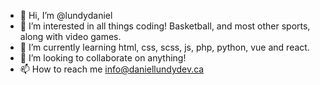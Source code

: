 - 👋 Hi, I’m @lundydaniel
- 👀 I’m interested in all things coding! Basketball, and most other sports, along with video games. 
- 🌱 I’m currently learning html, css, scss, js, php, python, vue and react.
- 💞️ I’m looking to collaborate on anything!
- 📫 How to reach me info@daniellundydev.ca

<!---
lundydaniel/lundydaniel is a ✨ special ✨ repository because its `README.md` (this file) appears on your GitHub profile.
You can click the Preview link to take a look at your changes.
--->

